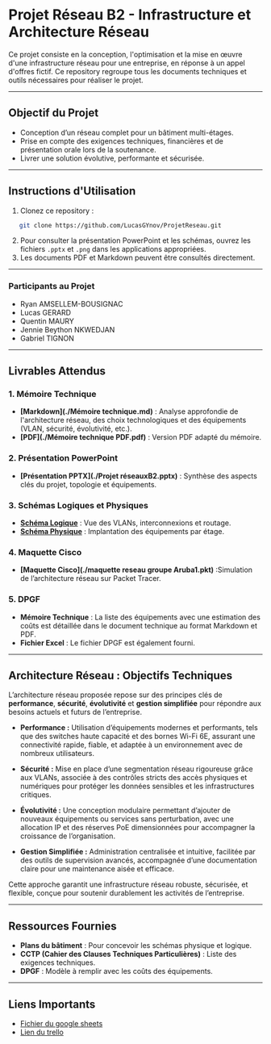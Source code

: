 # Projet Réseau B2 - Infrastructure et Architecture Réseau

Ce projet consiste en la conception, l'optimisation et la mise en œuvre d'une infrastructure réseau pour une entreprise, en réponse à un appel d'offres fictif. Ce repository regroupe tous les documents techniques et outils nécessaires pour réaliser le projet.

---
## **Objectif du Projet**
- Conception d’un réseau complet pour un bâtiment multi-étages.
- Prise en compte des exigences techniques, financières et de présentation orale lors de la soutenance.
- Livrer une solution évolutive, performante et sécurisée.

---
## **Instructions d'Utilisation**
1. Clonez ce repository :  
```bash
   git clone https://github.com/LucasGYnov/ProjetReseau.git
```
2. Pour consulter la présentation PowerPoint et les schémas, ouvrez les fichiers `.pptx` et `.png` dans les applications appropriées.
3. Les documents PDF et Markdown peuvent être consultés directement.

---
### **Participants au Projet**
- Ryan AMSELLEM-BOUSIGNAC
- Lucas GERARD
- Quentin MAURY
- Jennie Beython NKWEDJAN
- Gabriel TIGNON

---
## **Livrables Attendus**
### 1. **Mémoire Technique**
- **[Markdown](./Mémoire technique.md)** : Analyse approfondie de l'architecture réseau, des choix technologiques et des équipements (VLAN, sécurité, évolutivité, etc.).
- **[PDF](./Mémoire technique PDF.pdf)** : Version PDF adapté du mémoire.
### 2. **Présentation PowerPoint**
- **[Présentation PPTX](./Projet réseauxB2.pptx)** : Synthèse des aspects clés du projet, topologie et équipements.
### 3. **Schémas Logiques et Physiques**
- **[Schéma Logique](./SchémaLogique.png)** : Vue des VLANs, interconnexions et routage.
- **[Schéma Physique](./SchemaPhysique.png)** : Implantation des équipements par étage.
### 4. **Maquette Cisco**
- **[Maquette Cisco](./maquette reseau groupe Aruba1.pkt)** :Simulation de l’architecture réseau sur Packet Tracer.
### 5. **DPGF**
- **Mémoire Technique** : La liste des équipements avec une estimation des coûts est détaillée dans le document technique au format Markdown et PDF.
- **Fichier Excel** : Le fichier DPGF est également fourni.
---
## **Architecture Réseau : Objectifs Techniques**
L’architecture réseau proposée repose sur des principes clés de **performance**, **sécurité**, **évolutivité** et **gestion simplifiée** pour répondre aux besoins actuels et futurs de l’entreprise.
- **Performance :** Utilisation d’équipements modernes et performants, tels que des switches haute capacité et des bornes Wi-Fi 6E, assurant une connectivité rapide, fiable, et adaptée à un environnement avec de nombreux utilisateurs.
    
- **Sécurité :** Mise en place d’une segmentation réseau rigoureuse grâce aux VLANs, associée à des contrôles stricts des accès physiques et numériques pour protéger les données sensibles et les infrastructures critiques.
    
- **Évolutivité :** Une conception modulaire permettant d’ajouter de nouveaux équipements ou services sans perturbation, avec une allocation IP et des réserves PoE dimensionnées pour accompagner la croissance de l’organisation.
    
- **Gestion Simplifiée :** Administration centralisée et intuitive, facilitée par des outils de supervision avancés, accompagnée d’une documentation claire pour une maintenance aisée et efficace.

Cette approche garantit une infrastructure réseau robuste, sécurisée, et flexible, conçue pour soutenir durablement les activités de l’entreprise.

---
## **Ressources Fournies**
- **Plans du bâtiment** : Pour concevoir les schémas physique et logique.  
- **CCTP (Cahier des Clauses Techniques Particulières)** : Liste des exigences techniques.  
- **DPGF** : Modèle à remplir avec les coûts des équipements.

---
## Liens Importants
- [Fichier du google sheets](https://docs.google.com/spreadsheets/d/1vjbQp0kbvMhtk-WGSGv0-eP-QYDz8x8JqZvnp98eiAQ/edit?usp=sharing)
- [Lien du trello](https://trello.com/b/wBMJVfsv/projet-reseau-b2)

